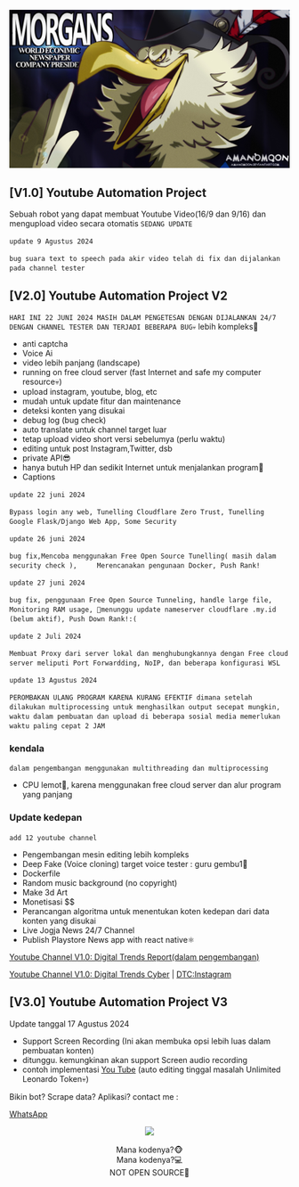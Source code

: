 ![MORGANS](https://github.com/nazhiba/Youtube_Automation_Project/blob/main/1042887.jpg?raw=true "MORGANS")

## [V1.0] Youtube Automation Project
Sebuah robot yang dapat membuat Youtube Video(16/9 dan 9/16) dan mengupload video secara otomatis ```SEDANG UPDATE```

```update 9 Agustus 2024```

```bug suara text to speech pada akir video telah di fix dan dijalankan pada channel tester```

## [V2.0] Youtube Automation Project V2
```HARI INI 22 JUNI 2024 MASIH DALAM PENGETESAN DENGAN DIJALANKAN 24/7 DENGAN CHANNEL TESTER DAN TERJADI BEBERAPA BUG💀```
lebih kompleks🐧
- anti captcha
- Voice Ai
- video lebih panjang (landscape)
- running on free cloud server (fast Internet and safe my computer resource💀)
- upload instagram, youtube, blog, etc
- mudah untuk update fitur dan maintenance
- deteksi konten yang disukai
- debug log (bug check)
- auto translate untuk channel target luar
- tetap upload video short versi sebelumya (perlu waktu)
- editing untuk post Instagram,Twitter, dsb
- private API😎
- hanya butuh HP dan sedikit Internet untuk menjalankan program🐣
- Captions

```update 22 juni 2024```

```Bypass login any web, Tunelling Cloudflare Zero Trust, Tunelling Google Flask/Django Web App, Some Security```

```update 26 juni 2024```

```bug fix,Mencoba menggunakan Free Open Source Tunelling( masih dalam security check ),     Merencanakan pengunaan Docker, Push Rank!```

```update 27 juni 2024```

```bug fix, penggunaan Free Open Source Tunneling, handle large file, Monitoring RAM usage, 🦧menunggu update nameserver cloudflare .my.id (belum aktif), Push Down Rank!:(```

```update 2 Juli 2024```

```Membuat Proxy dari server lokal dan menghubungkannya dengan Free cloud server meliputi Port Forwardding, NoIP, dan beberapa konfigurasi WSL```

```update 13 Agustus 2024```

```PEROMBAKAN ULANG PROGRAM KARENA KURANG EFEKTIF dimana setelah dilakukan multiprocessing untuk menghasilkan output secepat mungkin, waktu dalam pembuatan dan upload di beberapa sosial media memerlukan waktu paling cepat 2 JAM```

### kendala
```dalam pengembangan menggunakan multithreading dan multiprocessing```
- CPU lemot🐧, karena menggunakan free cloud server dan alur program yang panjang

### Update kedepan
```add 12 youtube channel```
- Pengembangan mesin editing lebih kompleks
- Deep Fake (Voice cloning) target voice tester : guru gembu1🗿
- Dockerfile
- Random music background (no copyright)
- Make 3d Art
- Monetisasi $$
- Perancangan algoritma untuk menentukan koten kedepan dari data konten yang disukai
- Live Jogja News 24/7 Channel
- Publish Playstore News app with react native⚛️

<a href="https://youtube.com/@DigitalTrendsReport">Youtube Channel V1.0: Digital Trends Report(dalam pengembangan)</a>

[Youtube Channel V1.0: Digital Trends Cyber](https://www.youtube.com/@DigitalTrendsCyber) | 
[DTC:Instagram](https://www.instagram.com/digitaltrendscyber)

## [V3.0] Youtube Automation Project V3
Update tanggal 17 Agustus 2024
- Support Screen Recording (Ini akan membuka opsi lebih luas dalam pembuatan konten)
- ditunggu. kemungkinan akan support Screen audio recording
- contoh implementasi
[You Tube](https://youtube.com/shorts/0-wkakmRS1s?feature=share) (auto editing tinggal masalah Unlimited Leonardo Token💀)


Bikin bot? Scrape data? Aplikasi? contact me : 

[WhatsApp](https://api.whatsapp.com/send/?phone=%2B628895759904&text=*Saya%20mendapatkan%20nomor%20ini%20dari%20Github*%20_jika%20tidak%20menyertakan%20sumber%20nomor%20tidak%20akan%20dibalas_%20&type=phone_number&app_absent=0)

<div align="center">
  
  <img src="https://github-readme-stats.vercel.app/api/top-langs/?username=nazhiba&layout=compact&theme=dark" height=150><br>

  <center>Mana kodenya?🐵<br>Mana kodenya?💻<br>NOT OPEN SOURCE🙈</center>

</div>

